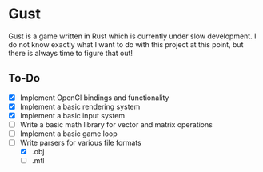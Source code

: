 # Gust

Gust is a game written in Rust which is currently under slow development.
I do not know exactly what I want to do with this project at this point, but there is always time to figure that out!

## To-Do

- [x] Implement OpenGl bindings and functionality
- [x] Implement a basic rendering system
- [x] Implement a basic input system
- [ ] Write a basic math library for vector and matrix operations
- [ ] Implement a basic game loop
- [ ] Write parsers for various file formats
    - [x] .obj
    - [ ] .mtl